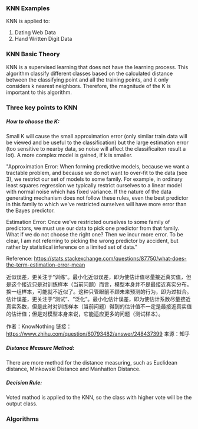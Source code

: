 ### KNN Examples
KNN is applied to:
1. Dating Web Data
2. Hand Written Digit Data

### KNN Basic Theory
KNN is a supervised learning that does not have the learning process. This algorithm classify different classes based on the calculated distance between the classifying point and all the training points, and it only considers k nearest neighbors. Therefore, the magnitude of the K is important to this algorithm.

### Three key points to KNN
##### How to choose the K:
Small K will cause the small approximation error (only similar train data will be viewed and be useful to the classification) but the large estimation error (too sensitive to nearby data, so noise will affect the classificaiton result a lot). A more complex model is gained, if k is smaller.

"Approximation Error: When forming predictive models, because we want a tractable problem, and because we do not want to over-fit to the data (see 3), we restrict our set of models to some family. For example, in ordinary least squares regression we typically restrict ourselves to a linear model with normal noise which has fixed variance. If the nature of the data generating mechanism does not follow these rules, even the best predictor in this family to which we've restricted ourselves will have more error than the Bayes predictor.

Estimation Error: Once we've restricted ourselves to some family of predictors, we must use our data to pick one predictor from that family. What if we do not choose the right one? Then we incur more error. To be clear, I am not referring to picking the wrong predictor by accident, but rather by statistical inference on a limited set of data."

Reference: https://stats.stackexchange.com/questions/87750/what-does-the-term-estimation-error-mean

近似误差，更关注于“训练”。最小化近似误差，即为使估计值尽量接近真实值，但是这个接近只是对训练样本（当前问题）而言，模型本身并不是最接近真实分布。换一组样本，可能就不近似了。这种只管眼前不顾未来预测的行为，即为过拟合。估计误差，更关注于“测试”、“泛化”。最小化估计误差，即为使估计系数尽量接近真实系数，但是此时对训练样本（当前问题）得到的估计值不一定是最接近真实值的估计值；但是对模型本身来说，它能适应更多的问题（测试样本）。

作者：KnowNothing
链接：https://www.zhihu.com/question/60793482/answer/248437399
来源：知乎

##### Distance Measure Method:
There are more method for the distance measuring, such as Euclidean distance, Minkowski Distance and Manhatton Distance. 

##### Decision Rule:
Voted mathod is applied to the KNN, so the class with higher vote will be the output class.


### Algorithms




